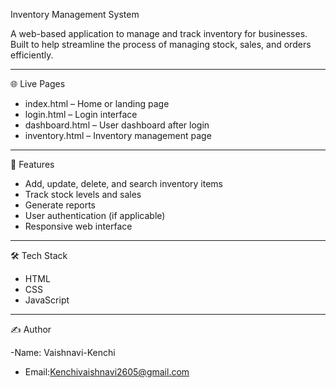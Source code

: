  Inventory Management System

A web-based application to manage and track inventory for businesses. Built to help streamline the process of managing stock, sales, and orders efficiently.

---

 🌐 Live Pages

- index.html – Home or landing page  
- login.html – Login interface  
- dashboard.html – User dashboard after login  
- inventory.html – Inventory management page  

---

 🔧 Features

- Add, update, delete, and search inventory items  
- Track stock levels and sales  
- Generate reports  
- User authentication (if applicable)  
- Responsive web interface  

---

🛠 Tech Stack

- HTML  
- CSS  
- JavaScript  

---


✍️ Author

-Name: Vaishnavi-Kenchi
- Email:Kenchivaishnavi2605@gmail.com
